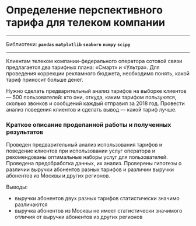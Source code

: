 # Определение перспективного тарифа для телеком компании

---

Библиотеки:
**`pandas`**  **`matplotlib`**  **`seaborn`**  **`numpy`**  **`scipy`**

---

Клиентам телеком компании-федерального оператора сотовой связи предлагается два тарифных плана: «Смарт» и «Ультра». Для проведения коррекции рекламного бюджета, необходимо понять, какой тариф приносит больше денег.

Нужно сделать предварительный анализ тарифов на выборке клиентов — 500 пользователей: кто они, откуда, каким тарифом пользуются, сколько звонков и сообщений каждый отправил за 2018 год. Провести анализ поведения клиентов и сделать вывод — какой тариф лучше.

### Краткое описание проделанной работы и полученных результатов

Проведен предварительный анализ использования тарифов и поведение клиентов при использовании услуг оператора и рекомендованы оптимальные наборы услуг для пользователей. Проведена предобработка данных, их анализ. Проверены гипотезы о различии выручки абонентов разных тарифов и различии выручки абонентов из Москвы и других регионов.

Выводы:

- выручки абонентов двух разных тарифов статистически значимо различаются
- выручка абонентов из Москвы не имеет статистически значимого отличия от выручки абонентов из других регионов
